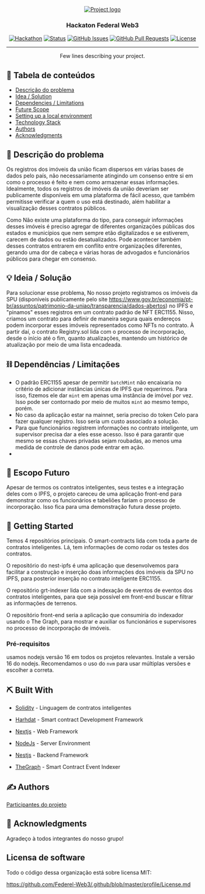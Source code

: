 <p align="center">
  <a href="" rel="noopener">
 <img src="https://i.imgur.com/AZ2iWek.png" alt="Project logo"></a>
</p>
<h3 align="center">Hackaton Federal Web3</h3>

<div align="center">

[![Hackathon](https://img.shields.io/badge/hackathon-name-orange.svg)](https://patrimoniodauniaonaweb3.hackerearth.com/pt-br/)
[![Status](https://img.shields.io/badge/status-active-success.svg)]()
[![GitHub Issues](https://img.shields.io/github/issues/kylelobo/The-Documentation-Compendium.svg)](https://github.com/kylelobo/The-Documentation-Compendium/issues)
[![GitHub Pull Requests](https://img.shields.io/github/issues-pr/kylelobo/The-Documentation-Compendium.svg)](https://github.com/kylelobo/The-Documentation-Compendium/pulls)
[![License](https://img.shields.io/badge/license-MIT-blue.svg)](LICENSE.md)

</div>

---

<p align="center"> Few lines describing your project.
    <br> 
</p>

## 📝 Tabela de conteúdos

- [Descrição do problema](#problem_statement)
- [Idea / Solution](#idea)
- [Dependencies / Limitations](#limitations)
- [Future Scope](#future_scope)
- [Setting up a local environment](#getting_started)
- [Technology Stack](#tech_stack)
- [Authors](#authors)
- [Acknowledgments](#acknowledgments)

## 🧐 Descrição do problema <a name = "problem_statement"></a>

Os registros dos imóveis da união ficam dispersos em várias bases de dados pelo país, não necessariamente
atingindo um consenso entre si em como o processo é feito e nem como armazenar essas informações. Idealmente, todos os registros de imóveis da união deveriam ser publicamente disponíveis em uma plataforma de fácil acesso, que também permitisse verificar a quem o uso está destinado, além habilitar
a visualização desses contratos públicos.

Como Não existe uma plataforma do tipo, para conseguir informações desses imóveis é preciso agregar
de diferentes organizações públicas dos estados e municípios que nem sempre etão digitalizados e se estiverem, carecem de dados ou estão desatualizados. Pode acontecer também desses contratos entrarem em conflito entre organizações diferentes, gerando uma dor de cabeça e várias horas de advogados e funcionários públicos para chegar em consenso.




## 💡 Ideia / Solução <a name = "idea"></a>

Para solucionar esse problema, No nosso projeto registramos os imóveis da SPU (disponíveis publicamente pelo site https://www.gov.br/economia/pt-br/assuntos/patrimonio-da-uniao/transparencia/dados-abertos)  no IPFS e "pinamos" esses registros em um contrato padrão de NFT ERC1155. Nisso, criamos um contrato para definir de maneira segura quais endereços podem incorporar esses imóveis representados como NFTs no contrato. À partir daí, o contrato Registry.sol lida com o processo de incorporação, desde o início até o fim, quanto atualizações, mantendo um histórico de atualização por meio de uma lista encadeada.


## ⛓️ Dependências / Limitações <a name = "limitations"></a>

- O padrão ERC1155 apesar de permitir `batchMint` não encaixaria no critério de adicionar
 instâncias únicas de IPFS que requerimos. Para isso, fizemos ele dar `mint` em apenas uma instância de imóvel por vez. Isso pode ser contornado por meio de muitos `mint` ao mesmo tempo, porém.
- No caso da aplicação estar na mainnet, seria preciso do token Celo para fazer qualquer registro.
Isso seria um custo associado a solução.
- Para que funcionários registrem informações no contrato inteligente, um supervisor precisa dar a eles esse acesso. Isso é para garantir que mesmo se essas chaves privadas sejam roubadas, ao menos uma medida de controle de danos pode entrar em ação. 
- 

## 🚀 Escopo Futuro <a name = "future_scope"></a>

Apesar de termos os contratos inteligentes, seus testes e a integração deles com o IPFS, o projeto careceu de uma aplicação front-end para demonstrar como os funcionários e tabeliões fariam o processo
de incorporação. Isso fica para uma demonstração futura desse projeto.

## 🏁 Getting Started <a name = "getting_started"></a>

Temos 4 repositórios principais. O smart-contracts lida com toda a parte de contratos inteligentes. Lá, tem informações de como rodar os testes dos contratos.

O repositório do nest-ipfs é uma aplicação que desenvolvemos para facilitar a construção e inserção doas informações dos imóveis da SPU no IPFS, para posterior inserção no contrato inteligente ERC1155. 

O repositório grt-indexer lida com a indexação de eventos de eventos dos contratos inteligentes, para que seja possível em front-end buscar e filtrar as informações de terrenos. 

O repositório front-end seria a aplicação que consumiria do indexador usando o The Graph, para mostrar e auxiliar os funcionários e supervisores no processo de incorporação de imóveis.



### Pré-requisitos

usamos nodejs versão 16 em todos os projetos relevantes. Instale a versão 16 do nodejs. 
Recomendamos o uso do `nvm` para usar múltiplas versões e escolher a correta.


## ⛏️ Built With <a name = "tech_stack"></a>

- [Solidity](https://docs.soliditylang.org/en/v0.8.17/) - Linguagem de contratos inteligentes
- [Harhdat](https://hardhat.org/) - Smart contract Development Framework
- [Nextjs](https://nextjs.org/) - Web Framework
- [NodeJs](https://nodejs.org/en/) - Server Environment
- [Nestjs](https://nestjs.com) - Backend Framework

- [TheGraph](https://thegraph.com/en/) - Smart Contract Event Indexer

## ✍️ Authors <a name = "authors"></a>

 [Participantes do projeto](https://github.com/orgs/Federel-Web3/people)

## 🎉 Acknowledgments <a name = "acknowledgments"></a>

Agradeço à todos integrantes do nosso grupo!

## Licensa de software

Todo o código dessa organização está sobre licensa MIT:

https://github.com/Federel-Web3/.github/blob/master/profile/License.md
